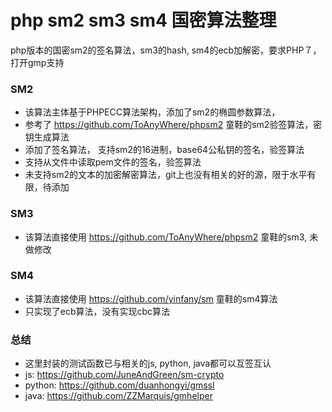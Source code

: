 # php sm2 sm3 sm4 国密算法整理
php版本的国密sm2的签名算法，sm3的hash,  sm4的ecb加解密，要求PHP７，打开gmp支持
### SM2
* 该算法主体基于PHPECC算法架构，添加了sm2的椭圆参数算法， 
* 参考了 https://github.com/ToAnyWhere/phpsm2 童鞋的sm2验签算法，密钥生成算法
* 添加了签名算法， 支持sm2的16进制，base64公私钥的签名，验签算法
* 支持从文件中读取pem文件的签名，验签算法
* 未支持sm2的文本的加密解密算法，git上也没有相关的好的源，限于水平有限，待添加

### SM3
* 该算法直接使用 https://github.com/ToAnyWhere/phpsm2 童鞋的sm3, 未做修改

### SM4
* 该算法直接使用 https://github.com/yinfany/sm 童鞋的sm4算法
* 只实现了ecb算法，没有实现cbc算法

### 总结
* 这里封装的测试函数已与相关的js, python, java都可以互签互认
* js: https://github.com/JuneAndGreen/sm-crypto
* python: https://github.com/duanhongyi/gmssl
* java: https://github.com/ZZMarquis/gmhelper
